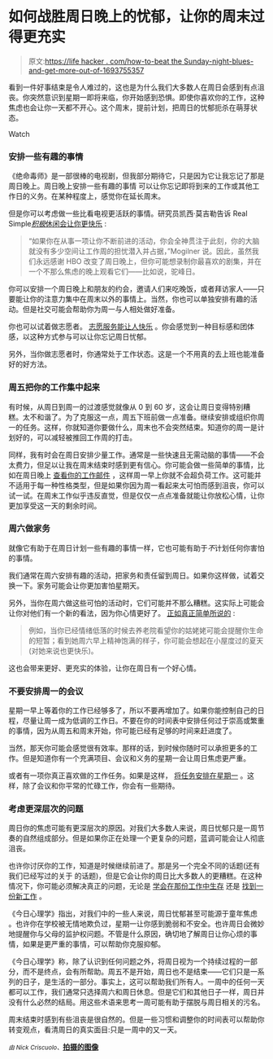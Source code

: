 # 如何战胜周日晚上的忧郁，让你的周末过得更充实

> 原文:[https://life hacker . com/how-to-beat the Sunday-night-blues-and-get-more-out-of-1693755357](https://lifehacker.com/how-to-beat-the-sunday-night-blues-and-get-more-out-of-1693755357)

看到一件好事结束是令人难过的，这也是为什么我们大多数人在周日会感到有点沮丧。你突然意识到星期一即将来临，你开始感到恐惧。即使你喜欢你的工作，这种焦虑也会让你一天都不开心。这个周末，提前计划，把周日的忧郁扼杀在萌芽状态。

Watch

### 安排一些有趣的事情

《绝命毒师》是一部很棒的电视剧，但我部分期待它，只是因为它让我忘记了那是周日晚上。周日晚上安排一些有趣的事情 可以让你忘记即将到来的工作或其他工作日的义务。在某种程度上，感觉你在延长周末。

但是你可以考虑做一些比看电视更活跃的事情。研究员凯西·莫吉勒告诉 Real Simple[*积极*休闲会让你更快乐](http://www.realsimple.com/health/mind-mood/emotional-health/why-you-feel-sad-on-sunday) :

> “如果你在从事一项让你不断前进的活动，你会全神贯注于此刻，你的大脑就没有多少空间让工作周的担忧潜入并占据，”Mogilner 说。因此，虽然我们永远感谢 HBO 改变了周日晚上，但你可能想录制你最喜欢的剧集，并在一个不那么焦虑的晚上观看它们——比如说，驼峰日。

你可以安排一个周日晚上和朋友的约会，邀请人们来吃晚饭，或者拜访家人——只要能让你的注意力集中在周末以外的事情上。当然，你也可以单独安排有趣的活动。但是社交可能会帮助你为周一与人相处做好准备。

你也可以试着做志愿者。 [志愿服务能让人快乐](http://lifehacker.com/ten-things-you-can-do-to-be-happier-backed-by-science-1065356587) 。你会感觉到一种目标感和团体感，以这种方式参与可以让你忘记周日忧郁。

另外，当你做志愿者时，你通常处于工作状态。这是一个不用真的去上班也能准备好的好方法。

### 周五把你的工作集中起来

有时候，从周日到周一的过渡感觉就像从 0 到 60 岁，这会让周日变得特别糟糕。太不和谐了。为了克服这一点，周五下班前做一点准备。继续安排或组织你周一的任务。这样，你就知道你要做什么，周末也不会突然结束。知道你的周一是计划好的，可以减轻被推回工作周的打击。

同样，我有时会在周日安排少量工作。通常是一些快速且无需动脑的事情——不会太费力，但足以让我在周末结束时感到更有信心。你可能会做一些简单的事情，比如在周日晚上 [查看你的工作邮件](https://lifehacker.com/peek-at-your-work-email-sunday-night-to-get-a-jump-on-t-1682624224) ，这样周一早上你就不会超负荷工作。这可能并不适用于每一种性格类型，但是如果你因为周一看起来太可怕而感到沮丧，你可以试一试。在周末工作似乎违反直觉，但是仅仅一点点准备就能让你放松心情，让你更加享受这一天的剩余时间。

### 周六做家务

就像它有助于在周日计划一些有趣的事情一样，它也可能有助于*不*计划任何你害怕的事情。

我们通常在周六安排有趣的活动，把家务和责任留到周日。如果你这样做，试着交换一下。家务可能会让你更加害怕星期天。

另外，当你在周六做这些可怕的活动时，它们可能并不那么糟糕。这实际上可能会让你对他们有一个新的看法，因为你心情更好了。 [正如真正简单所说的](http://www.realsimple.com/health/mind-mood/emotional-health/why-you-feel-sad-on-sunday) :

> 例如，当你已经情绪低落的时候去养老院看望你的姑姥姥可能会提醒你生命的短暂；看到她周六早上精神饱满的样子，你可能会想起在小屋度过的夏天(对她来说也更快乐)。

这也会带来更好、更充实的体验，让你在周日有一个好心情。

### 不要安排周一的会议

星期一早上等着你的工作已经够多了，所以不要再增加了。如果你能控制自己的日程，尽量让周一成为低调的工作日。不要在你的时间表中安排任何过于崇高或繁重的事情，因为从周五和周末开始，你可能已经有足够的时间来赶进度了。

当然，那天你可能会感觉很有效率。那样的话，到时候你随时可以承担更多的工作。但是知道你有一个充满项目、会议和义务的星期一会让周日焦虑更严重。

或者有一项你真正喜欢做的工作任务。如果是这样， [将任务安排在星期一](https://lifehacker.com/three-tasks-you-should-do-every-day-to-stay-happy-and-p-1643606164) 。这样，除了会议和你平常的忙碌工作，你会有一些期待。

### 考虑更深层次的问题

周日你的焦虑可能有更深层次的原因。对我们大多数人来说，周日忧郁只是一周节奏的自然组成部分。但是如果你正在处理一个更复杂的问题，蓝调可能会让人彻底沮丧。

也许你讨厌你的工作，知道是时候继续前进了。那是另一个完全不同的话题(还有我们已经写过的关于 的话题)，但是它会让你的周日比大多数人的更糟糕。在这种情况下，你可能必须解决真正的问题，无论是 [学会在那份工作中生存](https://lifehacker.com/how-to-survive-a-job-that-makes-you-miserable-5440563) 还是 [找到一份新工作](http://lifehacker.com/top-10-ways-to-get-a-better-job-5894136) 。

《今日心理学》指出，对我们中的一些人来说，周日忧郁甚至可能源于童年焦虑 。也许你在学校被无情地欺负过，星期一让你感到脆弱和不安全。也许周日会微妙地提醒你与父母的监护权问题。不管是什么原因，确切地了解周日让你心烦的事情，如果是更严重的事情，可以帮助你克服抑郁。

《今日心理学》称，除了认识到任何问题之外，将周日视为一个持续过程的一部分，而不是终点，会有所帮助。周五不是开始，周日也不是结束——它们只是一系列的日子，是生活的一部分。事实上，这可以帮助我们所有人。一周中的任何一天都可以工作，我们通常只选择周六和周日休息。但是它们和其他日子一样，周日并没有什么必然的结局。用这些术语来思考一周可能有助于摆脱与周日相关的污名。

周末结束时感到有些沮丧是很自然的。但是一些习惯和调整你的时间表可以帮助你转变观点，看清周日的真实面目:只是一周中的又一天。

<small>*由 Nick Criscuolo、*</small>[<small></small>**拍摄的图像**](https://www.flickr.com/photos/piers_canadas/1080154495/in/photolist-2Ds5in-yooad-ehjxtQ-4pJ6Ls-34ynQm-4zYbbH-4d7fmD-NEoZt-jam8kM-5AezNX-5AiS7S-5AeyLR-bMogf2-9CPDwN-21NdGp-21NfEg-21Ne7X-6y4CJq-9krKmK-5JGM2j-5Gex8G-P8v24-P8uEn-P4DWm-4EseuP-2U3cdj-4LATY2-9G52mG-4ps6nh-5Zo5FB-3n8vZ-fAiWbP-RqEL3-2qGJsT-5TCmDf-7JwQG-4LwLtR-5Ptnq9-86u8U-8g8fG2-5mQgX9-35iQjq-4EVtpx-9rHeKY-mzLVy-6CCfg1-7qtmGF-7U2UTV-grHKEX-grGD5q)